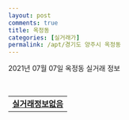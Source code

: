 ```yaml
---
layout: post
comments: true
title: 옥정동
categories: [실거래가]
permalink: /apt/경기도 양주시 옥정동
---
```


2021년 07월 07일 옥정동 실거래 정보

<script type="text/javascript">
  google.charts.load('current', {'packages':['corechart']});
  google.charts.setOnLoadCallback(drawChart);

  function drawChart() {
    var data = google.visualization.arrayToDataTable([['거래일', '매매', '전월세', '전매'], ['20-07', 44, 131, 18], ['20-08', 26, 140, 20], ['20-09', 48, 136, 27], ['20-10', 66, 70, 22], ['20-11', 95, 91, 18], ['20-12', 127, 212, 15], ['21-01', 45, 219, 10], ['21-02', 37, 538, 6], ['21-03', 20, 189, 0], ['21-04', 22, 117, 2], ['21-05', 33, 87, 1], ['21-06', 28, 79, 0], ['21-07', 1, 6, 0]]);

    var options = {
      title: '최근 유형별 거래량 추이',
      legend: { position: 'bottom' }
    };

    var chart = new google.visualization.LineChart(document.getElementById('columnchart_material'));
    chart.draw(data, (options));
  }
</script>

<div id="columnchart_material" style="width: 95%; margin-left: -35px; display: block"></div>
<br>
<table>
  <tr>
    <td colspan="4" style="font-weight: bold;"><a href="https://search.naver.com/search.naver?query=옥정동 실거래정보없음">실거래정보없음</a></td>
  </tr>
    
</table>
    